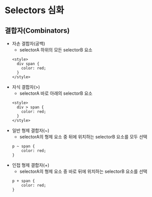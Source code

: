 # Selectors 심화
## 결합자(Combinators)
- 자손 결합자(공백)
    - selectorA 하위의 모든 selectorB 요소
    ```
    <style>
      div span {
        color: red;
      }
    </style>
    ```
- 자식 결합자(>)
    - selectorA 바로 아래의 selectorB 요소
    ```
    <style>
      div > span {
        color: red;
      }
    </style>
    ```
- 일반 형제 결합자(~)
    - selectorA의 형제 요소 중 뒤에 위치하는 selectorB 요소를 모두 선택
    ```
    p ~ span {
        color: red;
    }
    ```
- 인접 형제 결합자(+)
    - selectorA의 형제 요소 중 바로 뒤에 위치하는 selectorB 요소를 선택
    ```
    p + span {
        color: red;
    }
    ```
